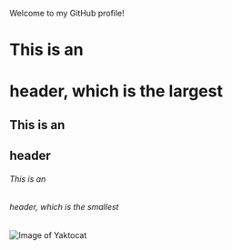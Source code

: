 Welcome to my GitHub profile!
# This is an <h1> header, which is the largest
## This is an <h2> header
###### This is an <h6> header, which is the smallest
![Image of Yaktocat](https://octodex.github.com/images/yaktocat.png)
